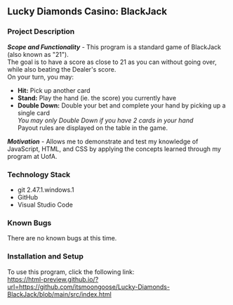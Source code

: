 ## __Lucky Diamonds Casino: BlackJack__
### __Project Description__
__*Scope and Functionality*__ - This program is a standard game of BlackJack (also known as "21").\
The goal is to have a score as close to 21 as you can without going over, while also beating the Dealer's score.\
On your turn, you may:
- __Hit:__ Pick up another card
- __Stand:__ Play the hand (ie. the score) you currently have
- __Double Down:__ Double your bet and complete your hand by picking up a single card\
*You may only Double Down if you have 2 cards in your hand*\
Payout rules are displayed on the table in the game.

__*Motivation*__ - Allows me to demonstrate and test my knowledge of JavaScript, HTML, and CSS by applying the concepts learned through my program at UofA.

### __Technology Stack__
- git 2.47.1.windows.1
- GitHub
- Visual Studio Code

### __Known Bugs__
There are no known bugs at this time.

### __Installation and Setup__

To use this program, click the following link:\
https://html-preview.github.io/?url=https://github.com/itsmoongoose/Lucky-Diamonds-BlackJack/blob/main/src/index.html